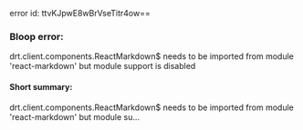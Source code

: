 error id: ttvKJpwE8wBrVseTitr4ow==
### Bloop error:

drt.client.components.ReactMarkdown$ needs to be imported from module 'react-markdown' but module support is disabled
#### Short summary: 

drt.client.components.ReactMarkdown$ needs to be imported from module 'react-markdown' but module su...